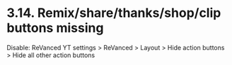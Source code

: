 # 3.14. Remix/share/thanks/shop/clip buttons missing

Disable: ReVanced YT settings > ReVanced > Layout > Hide action buttons > Hide all other action buttons

